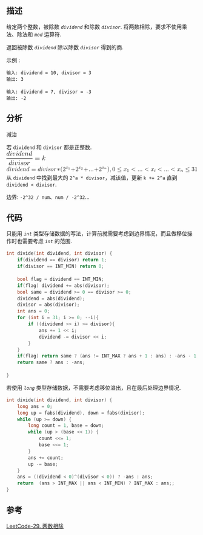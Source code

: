 
## 描述
给定两个整数，被除数 *`dividend`* 和除数 *`divisor`*.
将两数相除，要求不使用乘法、除法和 *`mod`* 运算符.

返回被除数 *`dividend`* 除以除数 *`divisor`* 得到的商.

示例 :
```
输入: dividend = 10, divisor = 3
输出: 3

输入: dividend = 7, divisor = -3
输出: -2
```
## 分析
减治

若 `dividend` 和 `divisor` 都是正整数.     
![formula-1](../image/29.formula-1.png)       
![formula-2](../image/29.formula-2.png)        
从 `dividend` 中找到最大的 `2^a * divisor`，减该值，更新 `k += 2^a`
直到 `dividend < divisor`.

边界:  `-2^32 / num`、`num / -2^32`...

## 代码
只能用 *`int`* 类型存储数据的写法，计算前就需要考虑到边界情况，而且做移位操作时也需要考虑 *`int`* 的范围.


```cpp
int divide(int dividend, int divisor) {
    if(dividend == divisor) return 1;
    if(divisor == INT_MIN) return 0;
    
    bool flag = dividend == INT_MIN;
    if(flag) dividend += abs(divisor);
    bool same = dividend >= 0 == divisor >= 0;
    dividend = abs(dividend);
    divisor = abs(divisor);
    int ans = 0;
    for (int i = 31; i >= 0; --i){
        if ((dividend >> i) >= divisor){
            ans += 1 << i;
            dividend -= divisor << i;
        }
    }
    if(flag) return same ? (ans != INT_MAX ? ans + 1 : ans) : -ans - 1;
    return same ? ans : -ans;
    
}
```
若使用 *`long`* 类型存储数据，不需要考虑移位溢出，且在最后处理边界情况.
```cpp
int divide(int dividend, int divisor) {
    long ans = 0;
    long up = fabs(dividend), down = fabs(divisor);
    while (up >= down) {
        long count = 1, base = down;
        while (up > (base << 1)) {
            count <<= 1;
            base <<= 1;
        }
        ans += count;
        up -= base;
    }
    ans = ((dividend < 0)^(divisor < 0)) ? -ans : ans;
    return  (ans > INT_MAX || ans < INT_MIN) ? INT_MAX : ans;;
}
```
 
## 参考
[LeetCode-29. 两数相除](https://leetcode-cn.com/problems/divide-two-integers/)